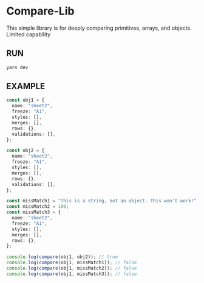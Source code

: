 # Compare-Lib

This simple library is for deeply comparing primitives, arrays, and objects. Limited capability

## RUN

```bash
yarn dev
```

## EXAMPLE

```typescript
const obj1 = {
  name: "sheet2",
  freeze: "A1",
  styles: [],
  merges: [],
  rows: {},
  validations: [],
};

const obj2 = {
  name: "sheet2",
  freeze: "A1",
  styles: [],
  merges: [],
  rows: {},
  validations: [],
};

const missMatch1 = "This is a string, not an object. This won't work!";
const missMatch2 = 100;
const missMatch3 = {
  name: "sheet2",
  freeze: "A1",
  styles: [],
  merges: [],
  rows: {},
};

console.log(compare(obj1, obj2)); // true
console.log(compare(obj1, missMatch1)); // false
console.log(compare(obj1, missMatch2)); // false
console.log(compare(obj1, missMatch3)); // false
```
